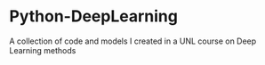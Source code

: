 # Python-DeepLearning
A collection of code and models I created in a UNL course on Deep Learning methods
